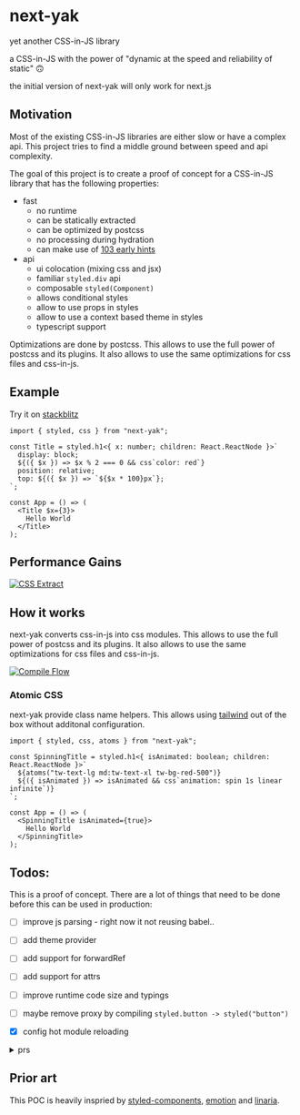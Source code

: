 # next-yak

yet another CSS-in-JS library

a CSS-in-JS with the power of "dynamic at the speed and reliability of static" 🙃

the initial version of next-yak will only work for next.js

## Motivation

Most of the existing CSS-in-JS libraries are either slow or have a complex api. This project tries to find a middle ground between speed and api complexity.

The goal of this project is to create a proof of concept for a CSS-in-JS library that has the following properties:

 - fast
   - no runtime
   - can be statically extracted
   - can be optimized by postcss
   - no processing during hydration
   - can make use of [103 early hints](https://developer.mozilla.org/en-US/docs/Web/HTTP/Status/103)
 - api
   - ui colocation (mixing css and jsx)
   - familiar `styled.div` api
   - composable `styled(Component)`
   - allows conditional styles
   - allow to use props in styles
   - allow to use a context based theme in styles
   - typescript support

Optimizations are done by postcss. This allows to use the full power of postcss and its plugins. It also allows to use the same optimizations for css files and css-in-js.

## Example

Try it on [stackblitz](https://stackblitz.com/edit/stackblitz-starters-dfykqy?file=app%2Fpage.tsx)

```tsx
import { styled, css } from "next-yak";

const Title = styled.h1<{ x: number; children: React.ReactNode }>`
  display: block;
  ${({ $x }) => $x % 2 === 0 && css`color: red`}
  position: relative;
  top: ${({ $x }) => `${$x * 100}px`};
`;

const App = () => (
  <Title $x={3}>
    Hello World
  </Title>
);
```

## Performance Gains

[![CSS Extract](https://raw.githubusercontent.com/jantimon/next-yak/main/css-extract.gif)](https://raw.githubusercontent.com/jantimon/next-yak/main/css-extract.gif)

## How it works

next-yak converts css-in-js into css modules. This allows to use the full power of postcss and its plugins. It also allows to use the same optimizations for css files and css-in-js.

[![Compile Flow](https://raw.githubusercontent.com/jantimon/next-yak/main/compile-flow.webp)](https://raw.githubusercontent.com/jantimon/next-yak/main/compile-flow.webp)


### Atomic CSS

next-yak provide class name helpers. This allows using [tailwind](https://tailwindcss.com/) out of the box without additonal configuration.

```tsx
import { styled, css, atoms } from "next-yak";

const SpinningTitle = styled.h1<{ isAnimated: boolean; children: React.ReactNode }>`
  ${atoms("tw-text-lg md:tw-text-xl tw-bg-red-500")}
  ${({ isAnimated }) => isAnimated && css`animation: spin 1s linear infinite`)}
`;

const App = () => (
  <SpinningTitle isAnimated={true}>
    Hello World
  </SpinningTitle>
);
```

## Todos:

This is a proof of concept. There are a lot of things that need to be done before this can be used in production:

 - [ ] improve js parsing - right now it not reusing babel..
 - [ ] add theme provider
 - [ ] add support for forwardRef
 - [ ] add support for attrs
 - [ ] improve runtime code size and typings
 - [ ] maybe remove proxy by compiling `styled.button -> styled("button")`
 - [x] config hot module reloading
 

<details>
  <summary>prs</summary>

  - https://github.com/vercel/next.js/pull/51115
  - https://github.com/vercel/next.js/pull/53796
  - https://github.com/css-modules/postcss-modules-local-by-default/pull/64
  
</details>

## Prior art

This POC is heavily inspried by [styled-components](https://styled-components.com/), [emotion](https://emotion.sh/docs/introduction) and [linaria](https://github.com/callstack/linaria).
